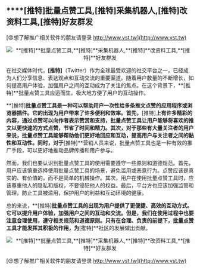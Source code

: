 ## ****[推特]**批量点赞工具,**[推特]**采集机器人,**[推特]**改资料工具,**[推特]**好友群发**

[😍想了解推广相关软件的朋友请登录 http://www.vst.tw](http://www.vst.tw)

 <center><img src="https://vst.tw/MP4/tuiguang/png/2.png" alt="**[推特]**批量点赞工具,**[推特]**采集机器人,**[推特]**改资料工具,**[推特]**好友群发"></center>

在社交媒体时代，**[推特]**（Twitter）作为全球最受欢迎的社交平台之一，已经成为人们分享信息、表达观点和互动交流的重要渠道。随着用户数量的不断增长，如何提高用户体验，加强用户之间的互动成为了关注的焦点。在这个背景下，**[推特]**批量点赞工具应运而生，极大地方便了用户的互动操作。

**[推特]**批量点赞工具是一种可以帮助用户一次性给多条推文点赞的应用程序或浏览器插件。它的出现为用户带来了许多便利和效率。首先，**[推特]**上有许多精彩的内容，通过点赞可以向作者表示赞赏和支持，批量点赞工具让用户能够将喜欢的推文以更快速的方式点赞，节省了时间和精力。其次，对于那些有大量关注者的用户来说，批量点赞工具能够帮助他们更好地回应和互动，提高用户与关注者之间的黏性和互动性。同时，对于**[推特]**营销人员来说，批量点赞工具也是一种有效的推广手段，可以更好地推动品牌传播和用户参与。

然而，我们也要认识到批量点赞工具的使用需要遵守一些原则和道德规范。首先，用户应该慎重选择使用批量点赞工具的场景，避免滥用或恶意行为。点赞应该是真实的、有价值的，而不是简单的机械操作。其次，用户在使用批量点赞工具时，应该尊重他人的隐私和版权，不要侵犯他人的权益。最后，平台方也应该加强监管和管理，防止工具被滥用，保护用户的利益和互动环境的健康。

总的来说，**[推特]**批量点赞工具的出现为用户提供了更便捷、高效的互动方式。它可以提升用户体验，加强用户之间的互动和交流。但是，我们在使用过程中也要注意合理使用，遵守相关规范和道德原则。只有在合理、负责的前提下，批量点赞工具才能发挥其积极的作用，为**[推特]**社区的发展做出贡献。

 <center><img src="https://vst.tw/MP4/tuiguang/png/7.png" alt="**[推特]**批量点赞工具,**[推特]**采集机器人,**[推特]**改资料工具,**[推特]**好友群发"></center>

[😍想了解推广相关软件的朋友请登录 http://www.vst.tw](http://www.vst.tw)



